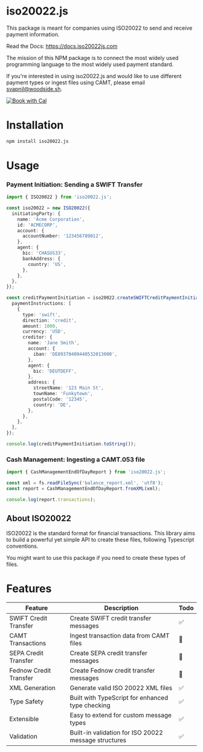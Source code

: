 # iso20022.js

This package is meant for companies using ISO20022 to send and receive payment information.

Read the Docs: https://docs.iso20022js.com

The mission of this NPM package is to connect the most widely used programming language to the most widely used payment standard.

If you're interested in using iso20022.js and would like to use different payment types or ingest files using CAMT, please email [svapnil@woodside.sh](mailto:svapnil@woodside.sh).

[![Book with Cal](https://cal.com/book-with-cal-dark.svg)](https://cal.com/woodside/iso20022js?utm_source=banner&utm_campaign=oss)

# Installation

```bash
npm install iso20022.js
```

# Usage

### Payment Initiation: Sending a SWIFT Transfer

```ts
import { ISO20022 } from 'iso20022.js';

const iso20022 = new ISO20022({
  initiatingParty: {
    name: 'Acme Corporation',
    id: 'ACMECORP',
    account: {
      accountNumber: '123456789012',
    },
    agent: {
      bic: 'CHASUS33',
      bankAddress: {
        country: 'US',
      },
    },
  },
});

const creditPaymentInitiation = iso20022.createSWIFTCreditPaymentInitiation({
  paymentInstructions: [
    {
      type: 'swift',
      direction: 'credit',
      amount: 1000,
      currency: 'USD',
      creditor: {
        name: 'Jane Smith',
        account: {
          iban: 'DE89370400440532013000',
        },
        agent: {
          bic: 'DEUTDEFF',
        },
        address: {
          streetName: '123 Main St',
          townName: 'Funkytown',
          postalCode: '12345',
          country: 'DE',
        },
      },
    },
  ],
});

console.log(creditPaymentInitiation.toString());
```

### Cash Management: Ingesting a CAMT.053 file

```ts
import { CashManagementEndOfDayReport } from 'iso20022.js';

const xml = fs.readFileSync('balance_report.xml', 'utf8');
const report = CashManagementEndOfDayReport.fromXML(xml);

console.log(report.transactions);
```

## About ISO20022

ISO20022 is the standard format for financial transactions. This library aims to build a powerful yet simple API to create these files, following Typescript conventions.

You might want to use this package if you need to create these types of files.

# Features

| Feature                | Description                                          | Todo |
| ---------------------- | ---------------------------------------------------- | ---- |
| SWIFT Credit Transfer  | Create SWIFT credit transfer messages                | ✅   |
| CAMT Transactions      | Ingest transaction data from CAMT files              | 🚧   |
| SEPA Credit Transfer   | Create SEPA credit transfer messages                 | 🚧   |
| Fednow Credit Transfer | Create Fednow credit transfer messages               | 🚧   |
| XML Generation         | Generate valid ISO 20022 XML files                   | ✅   |
| Type Safety            | Built with TypeScript for enhanced type checking     | ✅   |
| Extensible             | Easy to extend for custom message types              | ✅   |
| Validation             | Built-in validation for ISO 20022 message structures | ✅   |
